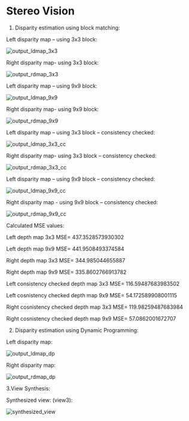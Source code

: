 # Stereo Vision

1. Disparity estimation using block matching:

Left disparity map – using 3x3 block:

![output_ldmap_3x3](outputs/left_depth_map_3x3.png)

Right disparity map- using 3x3 block:

![output_rdmap_3x3](outputs/right_depth_map_3x3.png)

Left disparity map – using 9x9 block:

![output_ldmap_9x9](outputs/left_depth_map_9x9.png)

Right disparity map- using 9x9 block:

![output_rdmap_9x9](outputs/right_depth_map_9x9.png)

Left disparity map – using 3x3 block – consistency checked:

![output_ldmap_3x3_cc](outputs/left_consistency_3x3.png)

Right disparity map- using 3x3 block – consistency checked:

![output_rdmap_3x3_cc](outputs/right_consistency_3x3.png)

Left disparity map – using 9x9 block – consistency checked:

![output_ldmap_9x9_cc](outputs/left_consistency_9x9.png)

Right disparity map - using 9x9 block – consistency checked:

![output_rdmap_9x9_cc](outputs/right_consistency_9x9.png)


Calculated MSE values:

Left depth map 3x3 MSE= 437.3528573930302

Left depth map 9x9 MSE= 441.9508493374584

Right depth map 3x3 MSE= 344.985044655887

Right depth map 9x9 MSE= 335.8602766913782

Left consistency checked depth map 3x3 MSE= 116.59487683983502

Left cosnistency checked depth map 9x9 MSE= 54.172589908001115

Right cosnistency checked depth map 3x3 MSE= 119.98259487683984

Right cosnistency checked depth map 9x9 MSE= 57.0862001672707


2. Disparity estimation using Dynamic Programming:

Left disparity map:

![output_ldmap_dp](outputs/left_depth_map_dynamic.jpg)

Right disparity map:

![output_rdmap_dp](outputs/right_depth_map_dynamic.jpg)


3.View Synthesis:

Synthesized view: (view3):

![synthesized_view](outputs/synthesized_image(view3).png)

